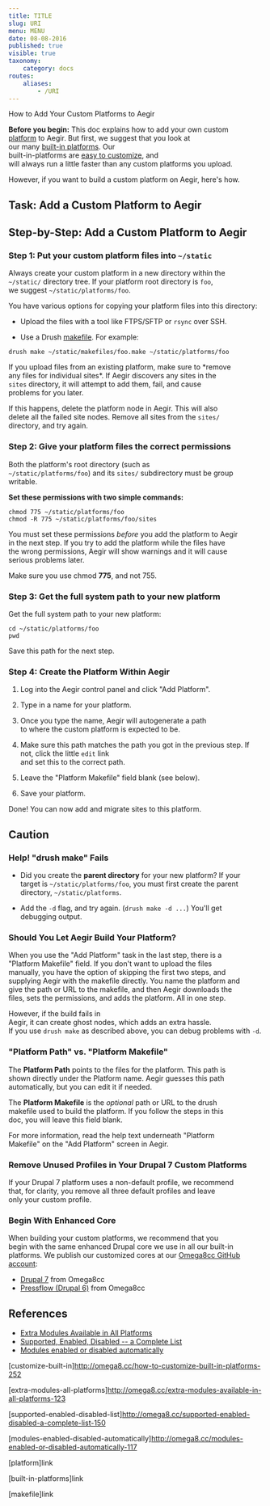 ```yaml
---
title: TITLE
slug: URI
menu: MENU
date: 08-08-2016
published: true
visible: true
taxonomy:
    category: docs
routes:
    aliases:
        - /URI
---
```

How to Add Your Custom Platforms to Aegir

**Before you begin:** This doc explains how to add your own custom\
[platform](platform) to Aegir. But first, we suggest that you look at\
our many [built-in platforms](built-in-platforms). Our\
built-in-platforms are [easy to customize](customize-built-in), and\
will always run a little faster than any custom platforms you upload.

However, if you want to build a custom platform on Aegir, here's how.

Task: Add a Custom Platform to Aegir
------------------------------------

Step-by-Step: Add a Custom Platform to Aegir
--------------------------------------------

### Step 1: Put your custom platform files into `~/static`

Always create your custom platform in a new directory within the\
`~/static/` directory tree. If your platform root directory is `foo`,\
we suggest `~/static/platforms/foo`.

You have various options for copying your platform files into this
directory:

-   Upload the files with a tool like FTPS/SFTP or `rsync` over SSH.

-   Use a Drush [makefile](makefile). For example:

`drush make ~/static/makefiles/foo.make ~/static/platforms/foo`

If you upload files from an existing platform, make sure to \*remove\
any files for individual sites\*. If Aegir discovers any sites in the\
`sites` directory, it will attempt to add them, fail, and cause\
problems for you later.

If this happens, delete the platform node in Aegir. This will also\
delete all the failed site nodes. Remove all sites from the `sites/`\
directory, and try again.

### Step 2: Give your platform files the correct permissions

Both the platform's root directory (such as\
`~/static/platforms/foo`) and its `sites/` subdirectory must be group\
writable.

**Set these permissions with two simple commands:**

    chmod 775 ~/static/platforms/foo
    chmod -R 775 ~/static/platforms/foo/sites

You must set these permissions *before* you add the platform to Aegir\
in the next step. If you try to add the platform while the files have\
the wrong permissions, Aegir will show warnings and it will cause\
serious problems later.

Make sure you use chmod **775**, and not 755.

### Step 3: Get the full system path to your new platform

Get the full system path to your new platform:

    cd ~/static/platforms/foo
    pwd

Save this path for the next step.

### Step 4: Create the Platform Within Aegir

1.  Log into the Aegir control panel and click "Add Platform".

1.  Type in a name for your platform.

1.  Once you type the name, Aegir will autogenerate a path\
    to where the custom platform is expected to be.

1.  Make sure this path matches the path you got in the previous step.
    If not, click the little `edit` link\
    and set this to the correct path.

1.  Leave the "Platform Makefile" field blank (see below).

1.  Save your platform.

Done! You can now add and migrate sites to this platform.

Caution
-------

### Help! "drush make" Fails

-   Did you create the **parent directory** for your new platform? If
    your\
    target is `~/static/platforms/foo`, you must first create the
    parent\
    directory, `~/static/platforms`.

-   Add the `-d` flag, and try again. (`drush make -d ...`) You'll get\
    debugging output.

### Should You Let Aegir Build Your Platform?

When you use the "Add Platform" task in the last step, there is a\
"Platform Makefile" field. If you don't want to upload the files\
manually, you have the option of skipping the first two steps, and\
supplying Aegir with the makefile directly. You name the platform and\
give the path or URL to the makefile, and then Aegir downloads the\
files, sets the permissions, and adds the platform. All in one step.

However, if the build fails in\
Aegir, it can create ghost nodes, which adds an extra hassle.\
If you use `drush make` as described above, you can debug problems with
`-d`.

### "Platform Path" vs. "Platform Makefile"

The **Platform Path** points to the files for the platform. This path
is\
shown directly under the Platform name. Aegir guesses this path\
automatically, but you can edit it if needed.

The **Platform Makefile** is the *optional* path or URL to the drush\
makefile used to build the platform. If you follow the steps in this\
doc, you will leave this field blank.

For more information, read the help text underneath "Platform\
Makefile" on the "Add Platform" screen in Aegir.

### Remove Unused Profiles in Your Drupal 7 Custom Platforms

If your Drupal 7 platform uses a non-default profile, we recommend\
that, for clarity, you remove all three default profiles and leave\
only your custom profile.

### Begin With Enhanced Core

When building your custom platforms, we recommend that you\
begin with the same enhanced Drupal core we use in all our built-in\
platforms. We publish our customized cores at our [Omega8cc GitHub\
account](https://github.com/omega8cc/):

-   [Drupal 7](https://github.com/omega8cc/7x/) from Omega8cc
-   [Pressflow (Drupal 6)](https://github.com/omega8cc/pressflow6/) from
    Omega8cc

References
----------

-   [Extra Modules Available in All
    Platforms](extra-modules-all-platforms)
-   [Supported, Enabled, Disabled -- a Complete
    List](supported-enabled-disabled-list)
-   [Modules enabled or disabled
    automatically](modules-enabled-disabled-automatically)

\[customize-built-in\]http://omega8.cc/how-to-customize-built-in-platforms-252

\[extra-modules-all-platforms\]http://omega8.cc/extra-modules-available-in-all-platforms-123

\[supported-enabled-disabled-list\]http://omega8.cc/supported-enabled-disabled-a-complete-list-150

\[modules-enabled-disabled-automatically\]http://omega8.cc/modules-enabled-or-disabled-automatically-117

\[platform\]link

\[built-in-platforms\]link

\[makefile\]link
